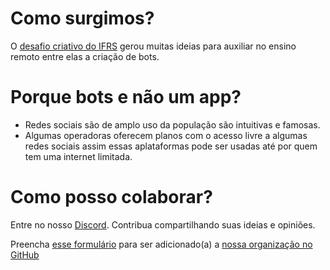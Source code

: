 
# Como surgimos?
O [desafio criativo do IFRS](https://ifrs.edu.br/estudantes-o-ifrs-tem-um-desafio-para-voces/) gerou muitas ideias para auxiliar no ensino remoto entre elas a criação de bots.
# Porque bots e não um app?
- Redes sociais são de amplo uso da população são intuitivas e famosas.
- Algumas operadoras oferecem planos com o acesso livre a algumas redes sociais assim essas aplataformas pode ser usadas até por quem tem uma internet limitada.
# Como posso colaborar?
Entre no nosso [Discord](https://discord.gg/yVaEHH). Contribua compartilhando suas ideias e opiniões.

Preencha [esse formulário](https://forms.gle/H4XdxzaLhxNKXF4o8) para ser adicionado(a) a [nossa organização no GitHub](https://github.com/Bots-Pela-Educacao)
